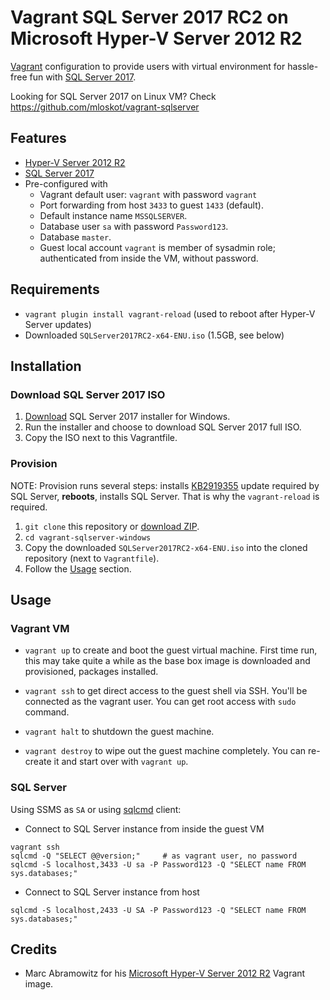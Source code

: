 # Vagrant SQL Server 2017 RC2 on Microsoft Hyper-V Server 2012 R2

[Vagrant](https://www.vagrantup.com/) configuration to provide users with
virtual environment for hassle-free fun with [SQL Server 2017](https://www.microsoft.com/en-us/sql-server/sql-server-2017).

Looking for SQL Server 2017 on Linux VM? Check https://github.com/mloskot/vagrant-sqlserver

## Features

* [Hyper-V Server 2012 R2](https://technet.microsoft.com/en-us/library/hh833684(v=ws.11).aspx)
* [SQL Server 2017](http://www.microsoft.com/en-us/sql-server/sql-server-2017)
* Pre-configured with
  * Vagrant default user: `vagrant` with password `vagrant`
  * Port forwarding from host `3433` to guest `1433` (default).
  * Default instance name `MSSQLSERVER`.
  * Database user `sa` with password `Password123`.
  * Database `master`.
  * Guest local account `vagrant` is member of sysadmin role; authenticated from inside the VM, without password.

## Requirements

* `vagrant plugin install vagrant-reload` (used to reboot after Hyper-V Server updates)
* Downloaded `SQLServer2017RC2-x64-ENU.iso` (1.5GB, see below)

## Installation

### Download SQL Server 2017 ISO

1. [Download](https://www.microsoft.com/en-us/sql-server/sql-server-2017) SQL Server 2017 installer for Windows.
2. Run the installer and choose to download SQL Server 2017 full ISO.
3. Copy the ISO next to this Vagrantfile.

### Provision

NOTE: Provision runs several steps: installs [KB2919355](https://chocolatey.org/packages/kb2919355)
update required by SQL Server, **reboots**, installs SQL Server.
That is why the `vagrant-reload` is required.

1. `git clone` this repository or [download ZIP](https://github.com/mloskot/vagrant-sqlserver/archive/master.zip).
2. `cd vagrant-sqlserver-windows`
3. Copy the downloaded `SQLServer2017RC2-x64-ENU.iso` into the cloned repository (next to `Vagrantfile`).
4. Follow the [Usage](#usage) section.

## Usage

### Vagrant VM

* `vagrant up` to create and boot the guest virtual machine.
First time run, this may take quite a while as the base box image is downloaded
and provisioned, packages installed.

* `vagrant ssh` to get direct access to the guest shell via SSH.
You'll be connected as the vagrant user.
You can get root access with `sudo` command.

* `vagrant halt` to shutdown the guest machine.

* `vagrant destroy` to wipe out the guest machine completely.
You can re-create it and start over with `vagrant up`.

### SQL Server

Using SSMS as `SA` or using [sqlcmd](https://docs.microsoft.com/en-us/sql/tools/sqlcmd-utility) client:

* Connect to SQL Server instance from inside the guest VM

```
vagrant ssh
sqlcmd -Q "SELECT @@version;"     # as vagrant user, no password
sqlcmd -S localhost,3433 -U sa -P Password123 -Q "SELECT name FROM sys.databases;"
```

* Connect to SQL Server instance from host

```
sqlcmd -S localhost,2433 -U SA -P Password123 -Q "SELECT name FROM sys.databases;"
```

## Credits

* Marc Abramowitz for his [Microsoft Hyper-V Server 2012 R2](https://github.com/msabramo/vagrant_hyperv_server_free) Vagrant image.
